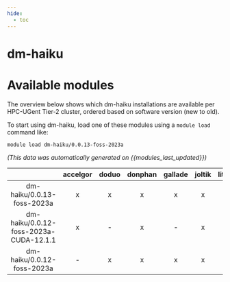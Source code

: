```yaml
---
hide:
  - toc
---
```


dm-haiku
========

# Available modules


The overview below shows which dm-haiku installations are available per HPC-UGent Tier-2 cluster, ordered based on software version (new to old).

To start using dm-haiku, load one of these modules using a `module load` command like:

```shell
module load dm-haiku/0.0.13-foss-2023a
```

*(This data was automatically generated on {{modules_last_updated}})*

| |accelgor|doduo|donphan|gallade|joltik|litleo|shinx|
| :---: | :---: | :---: | :---: | :---: | :---: | :---: | :---: |
|dm-haiku/0.0.13-foss-2023a|x|x|x|x|x|x|x|
|dm-haiku/0.0.12-foss-2023a-CUDA-12.1.1|x|-|x|-|x|x|-|
|dm-haiku/0.0.12-foss-2023a|-|x|x|x|x|x|x|
